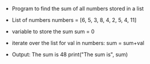 - Program to find the sum of all numbers stored in a list

- List of numbers
numbers = [6, 5, 3, 8, 4, 2, 5, 4, 11]

- variable to store the sum
sum = 0

- iterate over the list
for val in numbers:
	sum = sum+val

- Output: The sum is 48
print("The sum is", sum)
